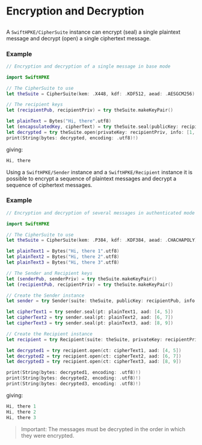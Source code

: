 # Encryption and Decryption

## 
A ``SwiftHPKE/CipherSuite`` instance can encrypt (seal) a single plaintext message and decrypt (open) a single ciphertext message.

### Example

```swift
// Encryption and decryption of a single message in base mode

import SwiftHPKE

// The CipherSuite to use
let theSuite = CipherSuite(kem: .X448, kdf: .KDF512, aead: .AESGCM256)

// The recipient keys
let (recipientPub, recipientPriv) = try theSuite.makeKeyPair()

let plainText = Bytes("Hi, there".utf8)
let (encapsulatedKey, cipherText) = try theSuite.seal(publicKey: recipientPub, info: [1, 2, 3], pt: plainText, aad: [4, 5, 6])
let decrypted = try theSuite.open(privateKey: recipientPriv, info: [1, 2, 3], ct: cipherText, aad: [4, 5, 6], encap: encapsulatedKey)
print(String(bytes: decrypted, encoding: .utf8)!)
```
giving:
```swift
Hi, there
```
Using a ``SwiftHPKE/Sender`` instance and a ``SwiftHPKE/Recipient`` instance it is possible to encrypt a sequence of plaintext messages
and decrypt a sequence of ciphertext messages.

### Example

```swift
// Encryption and decryption of several messages in authenticated mode

import SwiftHPKE

// The CipherSuite to use
let theSuite = CipherSuite(kem: .P384, kdf: .KDF384, aead: .CHACHAPOLY)

let plainText1 = Bytes("Hi, there 1".utf8)
let plainText2 = Bytes("Hi, there 2".utf8)
let plainText3 = Bytes("Hi, there 3".utf8)

// The Sender and Recipient keys
let (senderPub, senderPriv) = try theSuite.makeKeyPair()
let (recipientPub, recipientPriv) = try theSuite.makeKeyPair()

// Create the Sender instance
let sender = try Sender(suite: theSuite, publicKey: recipientPub, info: [1, 2, 3], authentication: senderPriv)

let cipherText1 = try sender.seal(pt: plainText1, aad: [4, 5])
let cipherText2 = try sender.seal(pt: plainText2, aad: [6, 7])
let cipherText3 = try sender.seal(pt: plainText3, aad: [8, 9])

// Create the Recipient instance
let recipient = try Recipient(suite: theSuite, privateKey: recipientPriv, info: [1, 2, 3], authentication: senderPub, encap: sender.encapsulatedKey)

let decrypted1 = try recipient.open(ct: cipherText1, aad: [4, 5])
let decrypted2 = try recipient.open(ct: cipherText2, aad: [6, 7])
let decrypted3 = try recipient.open(ct: cipherText3, aad: [8, 9])

print(String(bytes: decrypted1, encoding: .utf8)!)
print(String(bytes: decrypted2, encoding: .utf8)!)
print(String(bytes: decrypted3, encoding: .utf8)!)
```
giving:
```swift
Hi, there 1
Hi, there 2
Hi, there 3
```

> Important:
The messages must be decrypted in the order in which they were encrypted.
